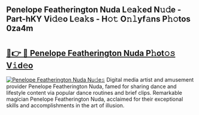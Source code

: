 ## Penelope Featherington Nuda L𝚎a𝚔ed N𝚞𝚍e - Part-hKY Vi𝚍𝚎o L𝚎a𝚔s - H𝚘𝚝 O𝚗𝚕yf𝚊ns P𝚑𝚘tos 0za4m

# <h2><a href="http://kf1sens.oniu.top/?m=Penelope+Featherington+Nuda">🔗👉 🔴 Penelope Featherington Nuda P𝚑ot𝚘𝚜 V𝚒d𝚎o</a></h2>

[![Penelope Featherington Nuda Nu𝚍e𝚜](https://i.imgur.com/0qMVB7G.gif)](http://kf1sens.oniu.top/?m=Penelope+Featherington+Nuda)
Digital media artist and amusement provider Penelope Featherington Nuda, famed for sharing dance and lifestyle content via popular dance routines and brief clips. Remarkable magician Penelope Featherington Nuda, acclaimed for their exceptional skills and accomplishments in the art of illusion.  
